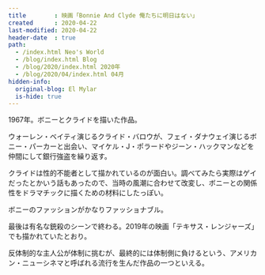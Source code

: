 ```yaml
---
title        : 映画「Bonnie And Clyde 俺たちに明日はない」
created      : 2020-04-22
last-modified: 2020-04-22
header-date  : true
path:
  - /index.html Neo's World
  - /blog/index.html Blog
  - /blog/2020/index.html 2020年
  - /blog/2020/04/index.html 04月
hidden-info:
  original-blog: El Mylar
  is-hide: true
---
```


1967年。ボニーとクライドを描いた作品。

ウォーレン・ベイティ演じるクライド・バロウが、フェイ・ダナウェイ演じるボニー・パーカーと出会い、マイケル・J・ポラードやジーン・ハックマンなどを仲間にして銀行強盗を繰り返す。

クライドは性的不能者として描かれているのが面白い。調べてみたら実際はゲイだったとかいう話もあったので、当時の風潮に合わせて改変し、ボニーとの関係性をドラマチックに描くための材料にしたっぽい。

ボニーのファッションがかなりファッショナブル。

最後は有名な銃殺のシーンで終わる。2019年の映画「テキサス・レンジャーズ」でも描かれていたとおり。

反体制的な主人公が体制に挑むが、最終的には体制側に負けるという、アメリカン・ニューシネマと呼ばれる流行を生んだ作品の一つといえる。
